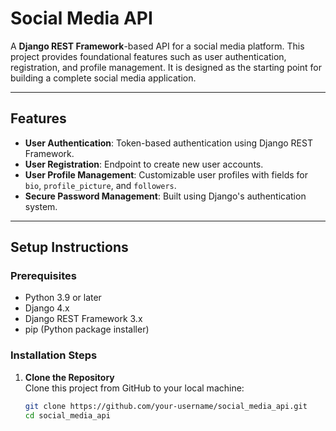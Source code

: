 # Social Media API

A **Django REST Framework**-based API for a social media platform. This project provides foundational features such as user authentication, registration, and profile management. It is designed as the starting point for building a complete social media application.

---

## Features

- **User Authentication**: Token-based authentication using Django REST Framework.
- **User Registration**: Endpoint to create new user accounts.
- **User Profile Management**: Customizable user profiles with fields for `bio`, `profile_picture`, and `followers`.
- **Secure Password Management**: Built using Django's authentication system.

---

## Setup Instructions

### Prerequisites

- Python 3.9 or later
- Django 4.x
- Django REST Framework 3.x
- pip (Python package installer)

### Installation Steps

1. **Clone the Repository**  
   Clone this project from GitHub to your local machine:
   ```bash
   git clone https://github.com/your-username/social_media_api.git
   cd social_media_api

